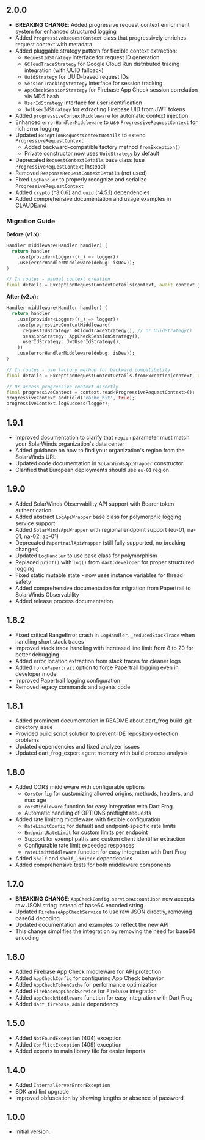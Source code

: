 ## 2.0.0

- **BREAKING CHANGE**: Added progressive request context enrichment system for enhanced structured logging
- Added `ProgressiveRequestContext` class that progressively enriches request context with metadata
- Added pluggable strategy pattern for flexible context extraction:
  - `RequestIdStrategy` interface for request ID generation
  - `GCloudTraceStrategy` for Google Cloud Run distributed tracing integration (with UUID fallback)
  - `UuidStrategy` for UUID-based request IDs
  - `SessionTrackingStrategy` interface for session tracking
  - `AppCheckSessionStrategy` for Firebase App Check session correlation via MD5 hash
  - `UserIdStrategy` interface for user identification
  - `JwtUserIdStrategy` for extracting Firebase UID from JWT tokens
- Added `progressiveContextMiddleware` for automatic context injection
- Enhanced `errorHandlerMiddleware` to use `ProgressiveRequestContext` for rich error logging
- Updated `ExceptionRequestContextDetails` to extend `ProgressiveRequestContext`
  - Added backward-compatible factory method `fromException()`
  - Private constructor now uses `UuidStrategy` by default
- Deprecated `RequestContextDetails` base class (use `ProgressiveRequestContext` instead)
- Removed `ResponseRequestContextDetails` (not used)
- Fixed `LogHandler` to properly recognize and serialize `ProgressiveRequestContext`
- Added `crypto` (^3.0.6) and `uuid` (^4.5.1) dependencies
- Added comprehensive documentation and usage examples in CLAUDE.md

### Migration Guide

**Before (v1.x):**
```dart
Handler middleware(Handler handler) {
  return handler
    .use(provider<Logger>((_) => logger))
    .use(errorHandlerMiddleware(debug: isDev));
}

// In routes - manual context creation
final details = ExceptionRequestContextDetails(context, await context.jsonOrBody(), e);
```

**After (v2.x):**
```dart
Handler middleware(Handler handler) {
  return handler
    .use(provider<Logger>((_) => logger))
    .use(progressiveContextMiddleware(
      requestIdStrategy: GCloudTraceStrategy(), // or UuidStrategy()
      sessionStrategy: AppCheckSessionStrategy(),
      userIdStrategy: JwtUserIdStrategy(),
    ))
    .use(errorHandlerMiddleware(debug: isDev));
}

// In routes - use factory method for backward compatibility
final details = ExceptionRequestContextDetails.fromException(context, await context.jsonOrBody(), e);

// Or access progressive context directly
final progressiveContext = context.read<ProgressiveRequestContext>();
progressiveContext.addField('cache_hit', true);
progressiveContext.logSuccess(logger);
```

## 1.9.1

- Improved documentation to clarify that `region` parameter must match your SolarWinds organization's data center
- Added guidance on how to find your organization's region from the SolarWinds URL
- Updated code documentation in `SolarWindsApiWrapper` constructor
- Clarified that European deployments should use `eu-01` region

## 1.9.0

- Added SolarWinds Observability API support with Bearer token authentication
- Added abstract `LogApiWrapper` base class for polymorphic logging service support
- Added `SolarWindsApiWrapper` with regional endpoint support (eu-01, na-01, na-02, ap-01)
- Deprecated `PapertrailApiWrapper` (still fully supported, no breaking changes)
- Updated `LogHandler` to use base class for polymorphism
- Replaced `print()` with `log()` from `dart:developer` for proper structured logging
- Fixed static mutable state - now uses instance variables for thread safety
- Added comprehensive documentation for migration from Papertrail to SolarWinds Observability
- Added release process documentation

## 1.8.2

- Fixed critical RangeError crash in `LogHandler._reducedStackTrace` when handling short stack traces
- Improved stack trace handling with increased line limit from 8 to 20 for better debugging
- Added error location extraction from stack traces for cleaner logs
- Added `forcePapertrail` option to force Papertrail logging even in developer mode
- Improved Papertrail logging configuration
- Removed legacy commands and agents code

## 1.8.1

- Added prominent documentation in README about dart_frog build .git directory issue
- Provided build script solution to prevent IDE repository detection problems
- Updated dependencies and fixed analyzer issues
- Updated dart_frog_expert agent memory with build process analysis

## 1.8.0

- Added CORS middleware with configurable options
  - `CorsConfig` for customizing allowed origins, methods, headers, and max age
  - `corsMiddleware` function for easy integration with Dart Frog
  - Automatic handling of OPTIONS preflight requests
- Added rate limiting middleware with flexible configuration
  - `RateLimitConfig` for default and endpoint-specific rate limits
  - `EndpointRateLimit` for custom limits per endpoint
  - Support for exempt paths and custom client identifier extraction
  - Configurable rate limit exceeded responses
  - `rateLimitMiddleware` function for easy integration with Dart Frog
- Added `shelf` and `shelf_limiter` dependencies
- Added comprehensive tests for both middleware components

## 1.7.0

- **BREAKING CHANGE**: `AppCheckConfig.serviceAccountJson` now accepts raw JSON string instead of base64 encoded string
- Updated `FirebaseAppCheckService` to use raw JSON directly, removing base64 decoding
- Updated documentation and examples to reflect the new API
- This change simplifies the integration by removing the need for base64 encoding

## 1.6.0

- Added Firebase App Check middleware for API protection
- Added `AppCheckConfig` for configuring App Check behavior
- Added `AppCheckTokenCache` for performance optimization
- Added `FirebaseAppCheckService` for Firebase integration
- Added `appCheckMiddleware` function for easy integration with Dart Frog
- Added `dart_firebase_admin` dependency

## 1.5.0

- Added `NotFoundException` (404) exception
- Added `ConflictException` (409) exception
- Added exports to main library file for easier imports

## 1.4.0

- Added `InternalServerErrorException`
- SDK and lint upgrade
- Improved obfuscation by showing lengths or absence of password

## 1.0.0

- Initial version.
